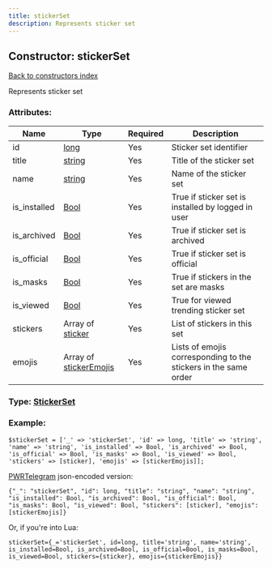 ```yaml
---
title: stickerSet
description: Represents sticker set
---
```

## Constructor: stickerSet  
[Back to constructors index](index.md)



Represents sticker set

### Attributes:

| Name     |    Type       | Required | Description |
|----------|---------------|----------|-------------|
|id|[long](../types/long.md) | Yes|Sticker set identifier|
|title|[string](../types/string.md) | Yes|Title of the sticker set|
|name|[string](../types/string.md) | Yes|Name of the sticker set|
|is\_installed|[Bool](../types/Bool.md) | Yes|True if sticker set is installed by logged in user|
|is\_archived|[Bool](../types/Bool.md) | Yes|True if sticker set is archived|
|is\_official|[Bool](../types/Bool.md) | Yes|True if sticker set is official|
|is\_masks|[Bool](../types/Bool.md) | Yes|True if stickers in the set are masks|
|is\_viewed|[Bool](../types/Bool.md) | Yes|True for viewed trending sticker set|
|stickers|Array of [sticker](../constructors/sticker.md) | Yes|List of stickers in this set|
|emojis|Array of [stickerEmojis](../constructors/stickerEmojis.md) | Yes|Lists of emojis corresponding to the stickers in the same order|



### Type: [StickerSet](../types/StickerSet.md)


### Example:

```
$stickerSet = ['_' => 'stickerSet', 'id' => long, 'title' => 'string', 'name' => 'string', 'is_installed' => Bool, 'is_archived' => Bool, 'is_official' => Bool, 'is_masks' => Bool, 'is_viewed' => Bool, 'stickers' => [sticker], 'emojis' => [stickerEmojis]];
```  

[PWRTelegram](https://pwrtelegram.xyz) json-encoded version:

```
{"_": "stickerSet", "id": long, "title": "string", "name": "string", "is_installed": Bool, "is_archived": Bool, "is_official": Bool, "is_masks": Bool, "is_viewed": Bool, "stickers": [sticker], "emojis": [stickerEmojis]}
```


Or, if you're into Lua:  


```
stickerSet={_='stickerSet', id=long, title='string', name='string', is_installed=Bool, is_archived=Bool, is_official=Bool, is_masks=Bool, is_viewed=Bool, stickers={sticker}, emojis={stickerEmojis}}

```


